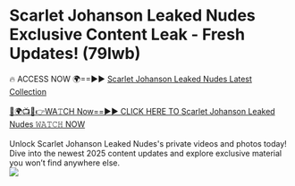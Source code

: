 # Scarlet Johanson Leaked Nudes Exclusive Content Leak - Fresh Updates! (79lwb)

🔥 ACCESS NOW 🌍==►► <a href="https://tinyurl.com/2mz8nhtm" rel="nofollow">Scarlet Johanson Leaked Nudes Latest Collection</a>
<br><br>
[🔴🌍📺📱👉WA𝚃CH Now==►► CLICK HERE TO Scarlet Johanson Leaked Nudes 𝚆𝙰𝚃𝙲𝙷 NOW](https://tinyurl.com/2mz8nhtm)
<br><br>
Unlock Scarlet Johanson Leaked Nudes's private videos and photos today! Dive into the newest 2025 content updates and explore exclusive material you won’t find anywhere else.
<br>
<a href="https://tinyurl.com/2mz8nhtm" rel="nofollow" data-target="animated-image.originalLink"><img src="https://camo.githubusercontent.com/8a4f000d20f83aca3bf7ec5f350d767afa0574a8a352519fd8cfa583a6f93a33/68747470733a2f2f692e696d6775722e636f6d2f644a486b345a712e676966" data-canonical-src="https://i.imgur.com/dJHk4Zq.gif" style="max-width: 100%; display: inline-block;" data-target="animated-image.originalImage"></a>
<br>
